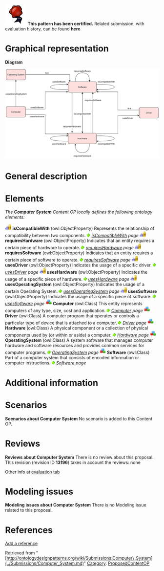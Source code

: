 [![](../images/thumb/b/b5/Certified.png/70px-Certified.png)](../Image/Certified.png.md "Certified.png") __This pattern has been certified.__
Related submission, with evaluation history, can be found __here__





#  Graphical representation


__Diagram__




[![Image:ComputerSystemODP Diagram.png](../images/a/ab/ComputerSystemODP_Diagram.png)](../Image/ComputerSystemODP_Diagram.png.md "Image:ComputerSystemODP Diagram.png")




#  General description


  




#  Elements


_The __Computer System__ Content OP locally defines the following ontology elements:_



[![ObjectProperty](../images/thumb/c/c3/ObjectProperty.gif/20px-ObjectProperty.gif)](../Image/ObjectProperty.gif.md "ObjectProperty") __isCompatibleWith__ (owl:ObjectProperty) Represents the relationship of compatibility between two components. 
 [![](../images/thumb/8/87/ArrowRight.gif/11px-ArrowRight.gif)](../Image/ArrowRight.gif.md "ArrowRight.gif") _[isCompatibleWith](../Submissions/Computer_System/isCompatibleWith.md "Submissions:Computer System/isCompatibleWith") page_
[![ObjectProperty](../images/thumb/c/c3/ObjectProperty.gif/20px-ObjectProperty.gif)](../Image/ObjectProperty.gif.md "ObjectProperty") __requiresHardware__ (owl:ObjectProperty) Indicates that an entity requires a certain piece of hardware to operate. 
 [![](../images/thumb/8/87/ArrowRight.gif/11px-ArrowRight.gif)](../Image/ArrowRight.gif.md "ArrowRight.gif") _[requiresHardware](../Submissions/Computer_System/requiresHardware.md "Submissions:Computer System/requiresHardware") page_
[![ObjectProperty](../images/thumb/c/c3/ObjectProperty.gif/20px-ObjectProperty.gif)](../Image/ObjectProperty.gif.md "ObjectProperty") __requiresSoftware__ (owl:ObjectProperty) Indicates that an entity requires a certain piece of software to operate. 
 [![](../images/thumb/8/87/ArrowRight.gif/11px-ArrowRight.gif)](../Image/ArrowRight.gif.md "ArrowRight.gif") _[requiresSoftware](../Submissions/Computer_System/requiresSoftware.md "Submissions:Computer System/requiresSoftware") page_
[![ObjectProperty](../images/thumb/c/c3/ObjectProperty.gif/20px-ObjectProperty.gif)](../Image/ObjectProperty.gif.md "ObjectProperty") __usesDriver__ (owl:ObjectProperty) Indicates the usage of a specific driver. 
 [![](../images/thumb/8/87/ArrowRight.gif/11px-ArrowRight.gif)](../Image/ArrowRight.gif.md "ArrowRight.gif") _[usesDriver](../Submissions/Computer_System/usesDriver.md "Submissions:Computer System/usesDriver") page_
[![ObjectProperty](../images/thumb/c/c3/ObjectProperty.gif/20px-ObjectProperty.gif)](../Image/ObjectProperty.gif.md "ObjectProperty") __usesHardware__ (owl:ObjectProperty) Indicates the usage of a specific piece of hardware. 
 [![](../images/thumb/8/87/ArrowRight.gif/11px-ArrowRight.gif)](../Image/ArrowRight.gif.md "ArrowRight.gif") _[usesHardware](../Submissions/Computer_System/usesHardware.md "Submissions:Computer System/usesHardware") page_
[![ObjectProperty](../images/thumb/c/c3/ObjectProperty.gif/20px-ObjectProperty.gif)](../Image/ObjectProperty.gif.md "ObjectProperty") __usesOperatingSystem__ (owl:ObjectProperty) Indicates the usage of a certain Operating System. 
 [![](../images/thumb/8/87/ArrowRight.gif/11px-ArrowRight.gif)](../Image/ArrowRight.gif.md "ArrowRight.gif") _[usesOperatingSystem](../Submissions/Computer_System/usesOperatingSystem.md "Submissions:Computer System/usesOperatingSystem") page_
[![ObjectProperty](../images/thumb/c/c3/ObjectProperty.gif/20px-ObjectProperty.gif)](../Image/ObjectProperty.gif.md "ObjectProperty") __usesSoftware__ (owl:ObjectProperty) Indicates the usage of a specific piece of software. 
 [![](../images/thumb/8/87/ArrowRight.gif/11px-ArrowRight.gif)](../Image/ArrowRight.gif.md "ArrowRight.gif") _[usesSoftware](../Submissions/Computer_System/usesSoftware.md "Submissions:Computer System/usesSoftware") page_
[![Class](../images/thumb/2/27/Class.gif/20px-Class.gif)](../Image/Class.gif.md "Class") __Computer__ (owl:Class) This entity represents computers of any type, size, cost and application. 
 [![](../images/thumb/8/87/ArrowRight.gif/11px-ArrowRight.gif)](../Image/ArrowRight.gif.md "ArrowRight.gif") _[Computer](../Submissions/Computer_System/Computer.md "Submissions:Computer System/Computer") page_
[![Class](../images/thumb/2/27/Class.gif/20px-Class.gif)](../Image/Class.gif.md "Class") __Driver__ (owl:Class) A computer program that operates or controls a particular type of device that is attached to a computer. 
 [![](../images/thumb/8/87/ArrowRight.gif/11px-ArrowRight.gif)](../Image/ArrowRight.gif.md "ArrowRight.gif") _[Driver](../Submissions/Computer_System/Driver.md "Submissions:Computer System/Driver") page_
[![Class](../images/thumb/2/27/Class.gif/20px-Class.gif)](../Image/Class.gif.md "Class") __Hardware__ (owl:Class) A physical component or a collection of physical components used by (or within or aside) a computer. 
 [![](../images/thumb/8/87/ArrowRight.gif/11px-ArrowRight.gif)](../Image/ArrowRight.gif.md "ArrowRight.gif") _[Hardware](../Submissions/Computer_System/Hardware.md "Submissions:Computer System/Hardware") page_
[![Class](../images/thumb/2/27/Class.gif/20px-Class.gif)](../Image/Class.gif.md "Class") __OperatingSystem__ (owl:Class) A system software that manages computer hardware and software resources and provides common services for computer programs. 
 [![](../images/thumb/8/87/ArrowRight.gif/11px-ArrowRight.gif)](../Image/ArrowRight.gif.md "ArrowRight.gif") _[OperatingSystem](../Submissions/Computer_System/OperatingSystem.md "Submissions:Computer System/OperatingSystem") page_
[![Class](../images/thumb/2/27/Class.gif/20px-Class.gif)](../Image/Class.gif.md "Class") __Software__ (owl:Class) Part of a computer system that consists of encoded information or computer instructions. 
 [![](../images/thumb/8/87/ArrowRight.gif/11px-ArrowRight.gif)](../Image/ArrowRight.gif.md "ArrowRight.gif") _[Software](../Submissions/Computer_System/Software.md "Submissions:Computer System/Software") page_
#  Additional information


#  Scenarios



__Scenarios about Computer System__
No scenario is added to this Content OP.




#  Reviews



__Reviews about Computer System__
There is no review about this proposal.
This revision (revision ID __13196__) takes in account the reviews: none


Other info at [evaluation tab](http://ontologydesignpatterns.org/wiki/index.php?title=Submissions:Computer_System&action=evaluation "http://ontologydesignpatterns.org/wiki/index.php?title=Submissions:Computer_System&action=evaluation")




  




#  Modeling issues



__Modeling issues about Computer System__
There is no Modeling issue related to this proposal.




  




#  References


[Add a reference](index.php@title=Odp%253AAdd_reference&subject=Submissions%253AComputer+System.html "http://ontologydesignpatterns.org/wiki/index.php?title=Odp:Add_reference&subject=Submissions%3AComputer+System")


  






Retrieved from "[http://ontologydesignpatterns.org/wiki/Submissions:Computer\_System](../Submissions/Computer_System.md)"
 [Category](http://ontologydesignpatterns.org/wiki/Special:Categories "Special:Categories"): [ProposedContentOP](../Category/ProposedContentOP.md "Category:ProposedContentOP")